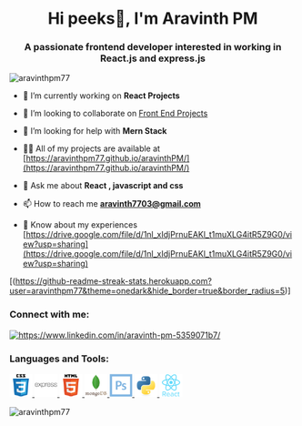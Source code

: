 <h1 align="center">Hi peeks👋, I'm Aravinth PM</h1>
<h3 align="center">A passionate frontend developer interested in working in React.js and express.js</h3>

<p align="left"> <img src="https://komarev.com/ghpvc/?username=aravinthpm77&label=Profile%20views&color=0e75b6&style=flat" alt="aravinthpm77" /> </p>

- 🔭 I’m currently working on **React Projects**

- 👯 I’m looking to collaborate on [Front End Projects](https://aravinthpm77.github.io/rolex-website/rolex.html)

- 🤝 I’m looking for help with **Mern Stack**

- 👨‍💻 All of my projects are available at [https://aravinthpm77.github.io/aravinthPM/](https://aravinthpm77.github.io/aravinthPM/)

- 💬 Ask me about **React , javascript and css**

- 📫 How to reach me **aravinth7703@gmail.com**

- 📄 Know about my experiences [https://drive.google.com/file/d/1nl_xIdjPrnuEAKl_t1muXLG4itR5Z9G0/view?usp=sharing](https://drive.google.com/file/d/1nl_xIdjPrnuEAKl_t1muXLG4itR5Z9G0/view?usp=sharing)

[(https://github-readme-streak-stats.herokuapp.com?user=aravinthpm77&theme=onedark&hide_border=true&border_radius=5)]

<h3 align="left">Connect with me:</h3>
<p align="left">
<a href="https://linkedin.com/in/aravinth-pm-5359071b7/" target="blank"><img align="center" src="https://raw.githubusercontent.com/rahuldkjain/github-profile-readme-generator/master/src/images/icons/Social/linked-in-alt.svg" alt="https://www.linkedin.com/in/aravinth-pm-5359071b7/" height="30" width="40" /></a>

</p>

<h3 align="left">Languages and Tools:</h3>
<p align="left"> <a href="https://www.w3schools.com/css/" target="_blank" rel="noreferrer"> <img src="https://raw.githubusercontent.com/devicons/devicon/master/icons/css3/css3-original-wordmark.svg" alt="css3" width="40" height="40"/> </a> <a href="https://expressjs.com" target="_blank" rel="noreferrer"> <img src="https://raw.githubusercontent.com/devicons/devicon/master/icons/express/express-original-wordmark.svg" alt="express" width="40" height="40"/> </a> <a href="https://www.w3.org/html/" target="_blank" rel="noreferrer"> <img src="https://raw.githubusercontent.com/devicons/devicon/master/icons/html5/html5-original-wordmark.svg" alt="html5" width="40" height="40"/> </a> <a href="https://www.mongodb.com/" target="_blank" rel="noreferrer"> <img src="https://raw.githubusercontent.com/devicons/devicon/master/icons/mongodb/mongodb-original-wordmark.svg" alt="mongodb" width="40" height="40"/> </a> <a href="https://www.photoshop.com/en" target="_blank" rel="noreferrer"> <img src="https://raw.githubusercontent.com/devicons/devicon/master/icons/photoshop/photoshop-line.svg" alt="photoshop" width="40" height="40"/> </a> <a href="https://www.python.org" target="_blank" rel="noreferrer"> <img src="https://raw.githubusercontent.com/devicons/devicon/master/icons/python/python-original.svg" alt="python" width="40" height="40"/> </a> <a href="https://reactjs.org/" target="_blank" rel="noreferrer"> <img src="https://raw.githubusercontent.com/devicons/devicon/master/icons/react/react-original-wordmark.svg" alt="react" width="40" height="40"/> </a> </p>

<p><img align="center" src="https://github-readme-stats.vercel.app/api/top-langs?username=aravinthpm77&show_icons=true&locale=en&layout=compact" alt="aravinthpm77" /></p>
